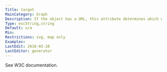```yaml
---
Title: target
MainCategory: Graph
Description: If the object has a URL, this attribute determines which window of the browser is used for the URL.
Type: escString,string
Default: n/a
Min: 
Restrictions: svg, map only
Examples: 
LastEdit: 2018-03-28
LastEditor: generator
---
```


See W3C documentation.
